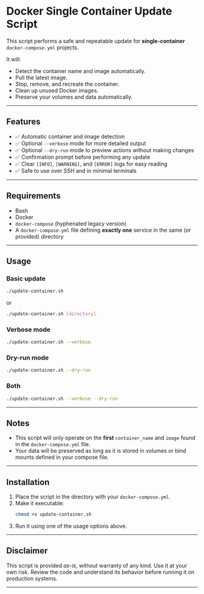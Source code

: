 # Docker Single Container Update Script

This script performs a safe and repeatable update for **single-container** `docker-compose.yml` projects.

It will:
- Detect the container name and image automatically.
- Pull the latest image.
- Stop, remove, and recreate the container.
- Clean up unused Docker images.
- Preserve your volumes and data automatically.

---

## Features

- ✅ Automatic container and image detection
- ✅ Optional `--verbose` mode for more detailed output
- ✅ Optional `--dry-run` mode to preview actions without making changes
- ✅ Confirmation prompt before performing any update
- ✅ Clear `[INFO]`, `[WARNING]`, and `[ERROR]` logs for easy reading
- ✅ Safe to use over SSH and in minimal terminals

---

## Requirements

- Bash
- Docker
- `docker-compose` (hyphenated legacy version)
- A `docker-compose.yml` file defining **exactly one** service in the same (or provided) directory

---

## Usage

### Basic update

```bash
./update-container.sh
```

or

```bash
./update-container.sh [directory]
```

### Verbose mode

```bash
./update-container.sh --verbose
```

### Dry-run mode

```bash
./update-container.sh --dry-run
```

### Both

```bash
./update-container.sh --verbose --dry-run
```

---

## Notes

- This script will only operate on the **first** `container_name` and `image` found in the `docker-compose.yml` file.
- Your data will be preserved as long as it is stored in volumes or bind mounts defined in your compose file.

---

## Installation

1. Place the script in the directory with your `docker-compose.yml`.
2. Make it executable:
   ```bash
   chmod +x update-container.sh
   ```
3. Run it using one of the usage options above.

---

## Disclaimer

This script is provided *as-is*, without warranty of any kind. Use it at your own risk. Review the code and understand its behavior before running it on production systems.

---
